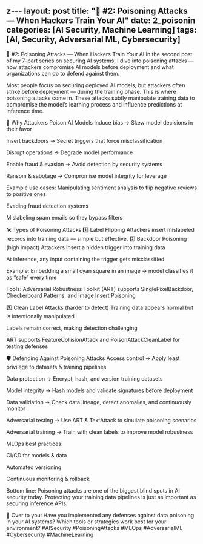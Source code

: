 z---
layout: post
title: "🚨 #2: Poisoning Attacks — When Hackers Train Your AI"
date: 2_poisonin
categories: [AI Security, Machine Learning]
tags: [AI, Security, Adversarial ML, Cybersecurity]
---

🚨 #2: Poisoning Attacks — When Hackers Train Your AI
In the second post of my 7-part series on securing AI systems, I dive into poisoning attacks — how attackers compromise AI models before deployment and what organizations can do to defend against them.

Most people focus on securing deployed AI models, but attackers often strike before deployment — during the training phase. This is where poisoning attacks come in.
These attacks subtly manipulate training data to compromise the model’s learning process and influence predictions at inference time.

🎯 Why Attackers Poison AI Models
Induce bias → Skew model decisions in their favor


Insert backdoors → Secret triggers that force misclassification


Disrupt operations → Degrade model performance


Enable fraud & evasion → Avoid detection by security systems


Ransom & sabotage → Compromise model integrity for leverage


Example use cases:
Manipulating sentiment analysis to flip negative reviews to positive ones


Evading fraud detection systems


Mislabeling spam emails so they bypass filters



🛠️ Types of Poisoning Attacks
1️⃣ Label Flipping
 Attackers insert mislabeled records into training data — simple but effective.
2️⃣ Backdoor Poisoning (high impact)
Attackers insert a hidden trigger into training data


At inference, any input containing the trigger gets misclassified


Example: Embedding a small cyan square in an image → model classifies it as “safe” every time


Tools: Adversarial Robustness Toolkit (ART) supports SinglePixelBackdoor, Checkerboard Patterns, and Image Insert Poisoning


3️⃣ Clean Label Attacks (harder to detect)
Training data appears normal but is intentionally manipulated


Labels remain correct, making detection challenging


ART supports FeatureCollisionAttack and PoisonAttackCleanLabel for testing defenses



🛡️ Defending Against Poisoning Attacks
Access control → Apply least privilege to datasets & training pipelines


Data protection → Encrypt, hash, and version training datasets


Model integrity → Hash models and validate signatures before deployment


Data validation → Check data lineage, detect anomalies, and continuously monitor


Adversarial testing → Use ART & TextAttack to simulate poisoning scenarios


Adversarial training → Train with clean labels to improve model robustness


MLOps best practices:


CI/CD for models & data


Automated versioning


Continuous monitoring & rollback



Bottom line:
 Poisoning attacks are one of the biggest blind spots in AI security today. Protecting your training data pipelines is just as important as securing inference APIs.

💬 Over to you:
 Have you implemented any defenses against data poisoning in your AI systems? Which tools or strategies work best for your environment?
#AISecurity #PoisoningAttacks #MLOps #AdversarialML #Cybersecurity #MachineLearning

